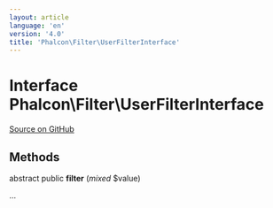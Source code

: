 ```yaml
---
layout: article
language: 'en'
version: '4.0'
title: 'Phalcon\Filter\UserFilterInterface'
---
```

# Interface **Phalcon\Filter\UserFilterInterface**

<a href="https://github.com/phalcon/cphalcon/tree/v4.0.0/phalcon/filter/userfilterinterface.zep" class="btn btn-default btn-sm">Source on GitHub</a>

## Methods

abstract public **filter** (*mixed* $value)

...